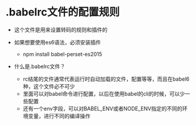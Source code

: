 # .babelrc文件的配置规则

* 这个文件是用来设置转码的规则和插件的

* 如果想要使用es6语法，必须安装插件
    - npm install babel-perset-es2015

* 什么是.babelrc文件？
    - rc结尾的文件通常代表运行时自动加载的文件，配置等等，而且在babel6种，这个文件必不可少
    - 里面可以对babel命令进行配置，以后在使用babel的cli的时候，可以少一些配置
    - 还有一个env字段，可以对BABEL_ENV或者NODE_ENV指定的不同的环境变量，进行不同的编译操作

